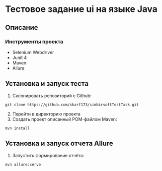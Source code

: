 # Тестовое задание ui на языке Java
## Описание
### Инструменты проекта
* Selenium Webdriver
* Junit 4
* Maven
* Allure
## Установка и запуск теста

1. Склонировать репозиторий с Github:
````
git clone https://github.com/skarf173/simbirsoftTestTask.git
````
2. Перейти в директорию проекта
3. Создать проект описанный POM-файлом Maven:
````
mvn install
````
## Установка и запуск отчета Allure
1. Запустить формирование отчёта:
```
mvn allure:serve
```